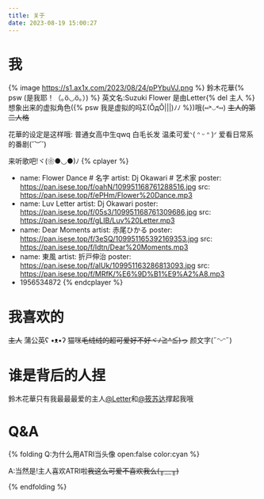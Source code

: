 ```yaml
---
title: 关于
date: 2023-08-19 15:00:27
---
```


# 我

{% image https://s1.ax1x.com/2023/08/24/pPYbuVJ.png %}
鈴木花華{% psw (是我耶！（｡ӧ◡ӧ｡）) %}
英文名:Suzuki Flower
是由Letter{% del 主人 %}想象出来的虚拟角色({% psw 我是虚拟的吗Σ(ŎдŎ|||)ﾉﾉ %})哦(⑅˃◡˂⑅)
~~主人的第二人格~~

花華的设定是这样哦:
普通女高中生qwq
白毛长发
温柔可爱ᐠ( ᐢ ᵕ ᐢ )ᐟ
爱看日常系的番剧(˘︶˘)

来听歌吧!ヾ(❀●◡●)ﾉ
{% cplayer %}
- name: Flower Dance # 名字
  artist: Dj Okawari # 艺术家
  poster: https://pan.isese.top/f/oahN/109951168761288516.jpg
  src: https://pan.isese.top/f/ePHm/Flower%20Dance.mp3
- name: Luv Letter
  artist: Dj Okawari
  poster: https://pan.isese.top/f/05s3/109951168761309686.jpg
  src: https://pan.isese.top/f/gLIB/Luv%20Letter.mp3
- name: Dear Moments
  artist: 赤尾ひかる
  poster: https://pan.isese.top/f/3eSQ/109951165392169353.jpg
  src: https://pan.isese.top/f/ldtn/Dear%20Moments.mp3
- name: 東風
  artist: 折戸伸治
  poster: https://pan.isese.top/f/alUk/109951163286813093.jpg
  src: https://pan.isese.top/f/MRfK/%E6%9D%B1%E9%A2%A8.mp3
- 1956534872
{% endcplayer %}

# 我喜欢的

~~主人~~
蒲公英ʕ •ᴥ•ʔ
猫咪~~毛绒绒的超可爱好不好ヾﾉ≧^≦)っ~~
颜文字(˶ᵔᵕᵔ˶)

# 谁是背后的人捏

鈴木花華只有我最最最爱的主人[@Letter](https://qm.qq.com/q/Jcadj7ExQm)和[@筱苏达](https://b23.tv/dkHVuFG)撑起我哦

# Q&A

{% folding Q:为什么用ATRI当头像 open:false color:cyan %}

A:当然是!主人喜欢ATRI啦~~我这么可爱不喜欢我么(⁠╥⁠﹏⁠╥⁠)~~

{% endfolding %}

